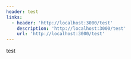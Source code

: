 ```yaml
---
header: test
links:
  - header: 'http://localhost:3000/test'
    description: 'http://localhost:3000/test'
    url: 'http://localhost:3000/test'
---
```


test
